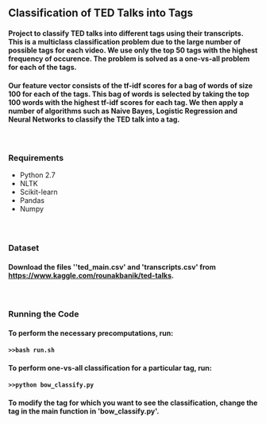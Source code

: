 ## Classification of TED Talks into Tags

#### Project to classify TED talks into different tags using their transcripts. This is a multiclass classification problem due to the large number of possible tags for each video. We use only the top 50 tags with the highest frequency of occurence. The problem is solved as a one-vs-all problem for each of the tags. </br>

#### Our feature vector consists of the tf-idf scores for a bag of words of size 100 for each of the tags. This bag of words is selected by taking the top 100 words with the highest tf-idf scores for each tag. We then apply a number of algorithms such as Naive Bayes, Logistic Regression and Neural Networks to classify the TED talk into a tag. 
#### </br>

### Requirements
* Python 2.7
* NLTK
* Scikit-learn
* Pandas
* Numpy
#### </br>

### Dataset
#### Download the files ''ted_main.csv' and 'transcripts.csv' from https://www.kaggle.com/rounakbanik/ted-talks.
#### </br>

### Running the Code
#### To perform the necessary precomputations, run:
#### ```>>bash run.sh```
#### To perform one-vs-all classification for a particular tag, run:
#### ```>>python bow_classify.py```
#### To modify the tag for which you want to see the classification, change the tag in the main function in 'bow_classify.py'.
